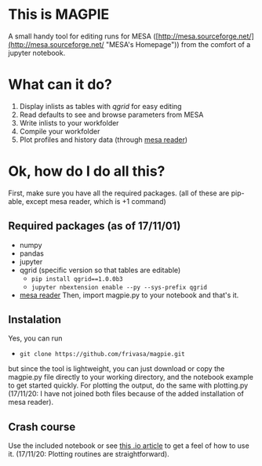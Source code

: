 # This is MAGPIE

A small handy tool for editing runs for MESA ([http://mesa.sourceforge.net/](http://mesa.sourceforge.net/ "MESA's Homepage")) from the comfort of a jupyter notebook.

# What can it do?
1. Display inlists as tables with *qgrid* for easy editing
1. Read defaults to see and browse parameters from MESA
1. Write inlists to your workfolder
1. Compile your workfolder
1. Plot profiles and history data (through [mesa reader](https://github.com/wmwolf/py_mesa_reader))

# Ok, how do I do all this?
First, make sure you have all the required packages. (all of these are pip-able, except mesa reader, which is +1 command)

## Required packages (as of 17/11/01)
* numpy
* pandas
* jupyter
* qgrid (specific version so that tables are editable)
   * `pip install qgrid==1.0.0b3`   
   * `jupyter nbextension enable --py --sys-prefix qgrid`   
* [mesa reader](https://github.com/wmwolf/py_mesa_reader)
Then, import magpie.py to your notebook and that's it.

## Instalation
Yes, you can run
* `git clone https://github.com/frivasa/magpie.git`

but since the tool is lightweight, you can just download or copy the magpie.py file directly to your working directory, and the notebook example to get started quickly. For plotting the output, do the same with plotting.py (17/11/20: I have not 
joined both files because of the added installation of mesa reader).


## Crash course
Use the included notebook or see [this .io article](https://frivasa.github.io/magpie-examples.html) to get a feel of how to use it. (17/11/20: Plotting routines are straightforward).
